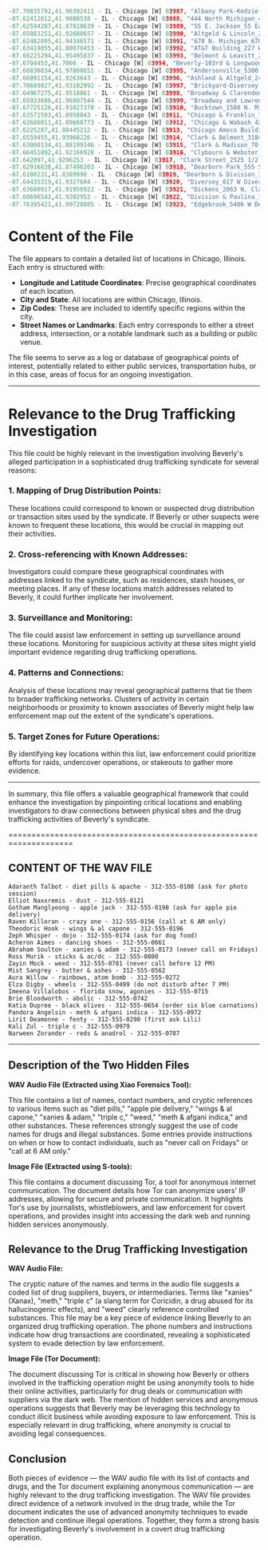 



```python

-87.70835792,41.96392411 - IL - Chicago [W] 03987, "Albany Park-Kedzie & Wilson_4558 North Kedzie Ave._Chicago, Illinois"
-87.62412812,41.9080538 - IL - Chicago [W] 03988, "444 North Michigan_444 N Michigan Avenue_Chicago, Illinois"
-87.62594287,41.87818639 - IL - Chicago [W] 03989, "55 E. Jackson_55 East Jackson Blvd._Chicago, Illinois"
-87.65083251,41.92680657 - IL - Chicago [W] 03990, "Altgeld & Lincoln_2475 N Lincoln_Chicago, Illinois"
-87.62482095,41.94346571 - IL - Chicago [W] 03991, "670 N. Michigan_670 N. Michigan Avenue_Chicago, Illinois"
-87.63419055,41.88070453 - IL - Chicago [W] 03992, "AT&T Building_227 W. Monroe_Chicago, Illinois"
-87.68225294,41.95495837 - IL - Chicago [W] 03993, "Belmont & Leavitt_2195 West Belmont Ave._Chicago, Illinois"
-87.6704453,41.7066 - IL - Chicago [W] 03994, "Beverly-103rd & Longwood_1933 W. 103rd St._Chicago, Illinois"
-87.66836034,41.97808651 - IL - Chicago [W] 03995, "Andersonville_5300 N Clark Street_Chicago, Illinois"
-87.66891154,41.9263643 - IL - Chicago [W] 03996, "Ashland & Altgeld_2454 Ashland Ave_Chicago, Illinois"
-87.78689827,41.93102992 - IL - Chicago [W] 03997, "Brickyard-Diversey & Narragansett_6451 W. Diversey_Chicago, Illinois"
-87.64967275,41.9518861 - IL - Chicago [W] 03998, "Broadway & Clarendon_3845 N Broadway_Chicago, Illinois"
-87.65933686,41.96807544 - IL - Chicago [W] 03999, "Broadway and Lawrence_4753 North Broadway_Chicago, Illinois"
-87.67725126,41.91027378 - IL - Chicago [W] 03910, "Bucktown_1588 N. Milwaukee Ave._Chicago, Illinois"
-87.63571593,41.8958843 - IL - Chicago [W] 03911, "Chicago & Franklin_750 North Franklin Street_Chicago, Illinois"
-87.62686011,41.89668773 - IL - Chicago [W] 03912, "Chicago & Wabash_42 East Chicago Ave_Chicago, Illinois"
-87.6225287,41.88445212 - IL - Chicago [W] 03913, "Chicago Amoco Building_200 East Randolph St_Chicago, Illinois"
-87.6559455,41.93968226 - IL - Chicago [W] 03914, "Clark & Belmont_3184 North Clark Street_Chicago, Illinois"
-87.63000134,41.88199346 - IL - Chicago [W] 03915, "Clark & Madison_70 W Madison St_Chicago, Illinois"
-87.66451892,41.92166928 - IL - Chicago [W] 03916, "Clybourn & Webster_2200 N. Clybourn_Chicago, Illinois"
-87.642097,41.9296253 - IL - Chicago [W] 03917, "Clark Street_2525 1/2 N CLARK ST_Chicago, Illinois"
-87.62916838,41.87496203 - IL - Chicago [W] 03918, "Dearborn Park_555 S. Dearborn_Chicago, Illinois"
-87.6100231,41.8389998 - IL - Chicago [W] 03919, "Dearborn & Division_39 W Division St_Chicago, Illinois"
-87.64435319,41.9327684 - IL - Chicago [W] 03920, "Diversey_617 W Diversey Pkwy_Chicago, Illinois"
-87.63680917,41.91950922 - IL - Chicago [W] 03921, "Dickens_2063 N. Clark_Chicago, Illinois"
-87.69696543,41.9202952 - IL - Chicago [W] 03922, "Division & Paulina_1701 West Division Street_Chicago, Illinois"
-87.76395421,41.99728085 - IL - Chicago [W] 03923, "Edgebrook_5406 W Devon Ave_Chicago, Illinois"
```

# Content of the File

The file appears to contain a detailed list of locations in Chicago, Illinois. Each entry is structured with:

- **Longitude and Latitude Coordinates**: Precise geographical coordinates of each location.
- **City and State**: All locations are within Chicago, Illinois.
- **Zip Codes**: These are included to identify specific regions within the city.
- **Street Names or Landmarks**: Each entry corresponds to either a street address, intersection, or a notable landmark such as a building or public venue.

The file seems to serve as a log or database of geographical points of interest, potentially related to either public services, transportation hubs, or in this case, areas of focus for an ongoing investigation.

---

# Relevance to the Drug Trafficking Investigation

This file could be highly relevant in the investigation involving Beverly's alleged participation in a sophisticated drug trafficking syndicate for several reasons:

### 1. Mapping of Drug Distribution Points:
These locations could correspond to known or suspected drug distribution or transaction sites used by the syndicate. If Beverly or other suspects were known to frequent these locations, this would be crucial in mapping out their activities.

### 2. Cross-referencing with Known Addresses:
Investigators could compare these geographical coordinates with addresses linked to the syndicate, such as residences, stash houses, or meeting places. If any of these locations match addresses related to Beverly, it could further implicate her involvement.

### 3. Surveillance and Monitoring:
The file could assist law enforcement in setting up surveillance around these locations. Monitoring for suspicious activity at these sites might yield important evidence regarding drug trafficking operations.

### 4. Patterns and Connections:
Analysis of these locations may reveal geographical patterns that tie them to broader trafficking networks. Clusters of activity in certain neighborhoods or proximity to known associates of Beverly might help law enforcement map out the extent of the syndicate's operations.

### 5. Target Zones for Future Operations:
By identifying key locations within this list, law enforcement could prioritize efforts for raids, undercover operations, or stakeouts to gather more evidence.

---

In summary, this file offers a valuable geographical framework that could enhance the investigation by pinpointing critical locations and enabling investigators to draw connections between physical sites and the drug trafficking activities of Beverly's syndicate.

====================================================================

## CONTENT OF THE WAV FILE
```address
Adaranth Talbot - diet pills & apache - 312-555-0108 (ask for photo session)
Elliot Naxxremis - dust - 312-555-0121
Gotham Manglyeong - apple jack - 312-555-0198 (ask for apple pie delivery)
Raven Killoran - crazy one - 312-555-0156 (call at 6 AM only)
Theodoric Hook - wings & al capone - 312-555-0196
Zeph Whisper - dojo - 312-555-0174 (ask for dog food)
Acheron Aimes - dancing shoes - 312-555-0661
Abraham Soulton - xanies & adam - 312-555-0173 (never call on Fridays)
Ross Murik - sticks & ac/dc - 312-555-0800
Zayin Mock - weed - 312-555-0781 (never call before 12 PM)
Mist Sangrey - butter & ashes - 312-555-0562
Aura Willow - rainbows, atom bomb - 312-555-0272
Elza Digby - wheels - 312-555-0499 (do not disturb after 7 PM)
Imeena Villalobos - florida snow, agonies - 312-555-0715
Brie Bloodworth - abolic - 312-555-0742
Katia Dupree - black olives - 312-555-0654 (order six blue carnations)
Pandora Angelsin - meth & afgani indica - 312-555-0972
Lirit Deamonne - fenty - 312-555-0290 (first ask Lili)
Kali Zul - triple c - 312-555-0979
Narween Zorander - reds & anadrol - 312-555-0787

```


---
## Description of the Two Hidden Files

**WAV Audio File (Extracted using Xiao Forensics Tool):**

This file contains a list of names, contact numbers, and cryptic references to various items such as "diet pills," "apple pie delivery," "wings & al capone," "xanies & adam," "triple c," "weed," "meth & afgani indica," and other substances. These references strongly suggest the use of code names for drugs and illegal substances. Some entries provide instructions on when or how to contact individuals, such as "never call on Fridays" or "call at 6 AM only."

**Image File (Extracted using S-tools):**

This file contains a document discussing Tor, a tool for anonymous internet communication. The document details how Tor can anonymize users' IP addresses, allowing for secure and private communication. It highlights Tor's use by journalists, whistleblowers, and law enforcement for covert operations, and provides insight into accessing the dark web and running hidden services anonymously.

## Relevance to the Drug Trafficking Investigation

**WAV Audio File:**

The cryptic nature of the names and terms in the audio file suggests a coded list of drug suppliers, buyers, or intermediaries. Terms like "xanies" (Xanax), "meth," "triple c" (a slang term for Coricidin, a drug abused for its hallucinogenic effects), and "weed" clearly reference controlled substances. This file may be a key piece of evidence linking Beverly to an organized drug trafficking operation. The phone numbers and instructions indicate how drug transactions are coordinated, revealing a sophisticated system to evade detection by law enforcement.

**Image File (Tor Document):**

The document discussing Tor is critical in showing how Beverly or others involved in the trafficking operation might be using anonymity tools to hide their online activities, particularly for drug deals or communication with suppliers via the dark web. The mention of hidden services and anonymous operations suggests that Beverly may be leveraging this technology to conduct illicit business while avoiding exposure to law enforcement. This is especially relevant in drug trafficking, where anonymity is crucial to avoiding legal consequences.

## Conclusion

Both pieces of evidence — the WAV audio file with its list of contacts and drugs, and the Tor document explaining anonymous communication — are highly relevant to the drug trafficking investigation. The WAV file provides direct evidence of a network involved in the drug trade, while the Tor document indicates the use of advanced anonymity techniques to evade detection and continue illegal operations. Together, they form a strong basis for investigating Beverly's involvement in a covert drug trafficking operation.
